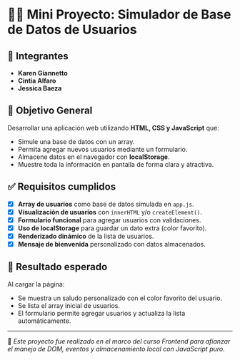# 👩‍💻 Mini Proyecto: Simulador de Base de Datos de Usuarios

## 👥 Integrantes
- **Karen Giannetto**  
- **Cintia Alfaro** 
- **Jessica Baeza**

## 🎯 Objetivo General
Desarrollar una aplicación web utilizando **HTML, CSS y JavaScript** que:
- Simule una base de datos con un array.
- Permita agregar nuevos usuarios mediante un formulario.
- Almacene datos en el navegador con **localStorage**.
- Muestre toda la información en pantalla de forma clara y atractiva.

## ✅ Requisitos cumplidos
- [x] **Array de usuarios** como base de datos simulada en `app.js`.
- [x] **Visualización de usuarios** con `innerHTML` y/o `createElement()`.
- [x] **Formulario funcional** para agregar usuarios con validaciones.
- [x] **Uso de localStorage** para guardar un dato extra (color favorito).
- [x] **Renderizado dinámico** de la lista de usuarios.
- [x] **Mensaje de bienvenida** personalizado con datos almacenados.

## 🧪 Resultado esperado
Al cargar la página:
- Se muestra un saludo personalizado con el color favorito del usuario.
- Se lista el array inicial de usuarios.
- El formulario permite agregar usuarios y actualiza la lista automáticamente.

---

🍄 *Este proyecto fue realizado en el marco del curso Frontend para afianzar el manejo de DOM, eventos y almacenamiento local con JavaScript puro.*
